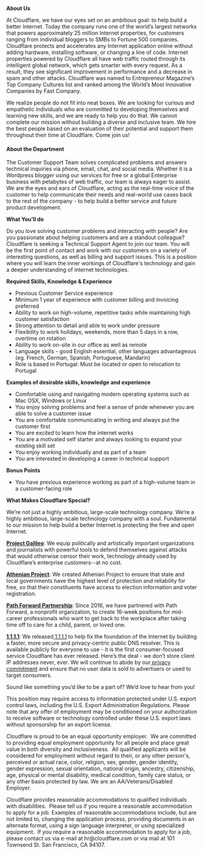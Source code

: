 <div class="content-intro">
	<div><strong>About Us</strong></div>
	<div>
		<p><span style="font-weight: 400;">At Cloudflare, we have our eyes set on an ambitious goal: to help build a better Internet. Today the company runs one of the world’s largest networks that powers approximately 25 million Internet properties, for customers ranging from individual bloggers to SMBs to Fortune 500 companies. Cloudflare protects and accelerates any Internet application online without adding hardware, installing software, or changing a line of code. Internet properties powered by Cloudflare all have web traffic routed through its intelligent global network, which gets smarter with every request. As a result, they see significant improvement in performance and a decrease in spam and other attacks. Cloudflare was named to Entrepreneur Magazine’s Top Company Cultures list and ranked among the World’s Most Innovative Companies by Fast Company.</span><span style="font-weight: 400;">&nbsp;</span></p>
		<p><span style="font-weight: 400;">We realize people do not fit into neat boxes. We are looking for curious and empathetic individuals who are committed to developing themselves and learning new skills, and we are ready to help you do that. We cannot complete our mission without building a diverse and inclusive team. We hire the best people based on an evaluation of their potential and support them throughout their time at Cloudflare. Come join us!&nbsp;</span></p>
	</div>
</div>
<h4><strong>About the Department</strong></h4>
<p><span style="font-weight: 400;">The Customer Support Team solves complicated problems and answers technical inquiries via phone, email, chat, and social media. Whether it is a Wordpress blogger using our services for free or a global Enterprise business with petabytes of web traffic, our team is always eager to assist. We are the eyes and ears of Cloudflare, acting as the real-time voice of the customer to help communicate their needs and real-world use cases back to the rest of the company - to help build a better service and future product development.</span></p>
<p><strong>What You’ll do</strong></p>
<p><span style="font-weight: 400;">Do you love solving customer problems and interacting with people? Are you passionate about helping customers and are a standout colleague? Cloudflare is seeking a Technical Support Agent to join our team. You will be the first point of contact and work with our customers on a variety of interesting questions, as well as billing and support issues. This is a position where you will learn the inner workings of Cloudflare's technology and gain a deeper understanding of internet technologies.</span></p>
<p><strong>Required Skills, Knowledge &amp; Experience</strong></p>
<ul>
	<li style="font-weight: 400;"><span style="font-weight: 400;">Previous Customer Service experience</span></li>
	<li style="font-weight: 400;"><span style="font-weight: 400;">Minimum 1 year of experience with customer billing and invoicing preferred</span></li>
	<li style="font-weight: 400;"><span style="font-weight: 400;">Ability to work on high-volume, repetitive tasks while maintaining high customer satisfaction</span></li>
	<li style="font-weight: 400;"><span style="font-weight: 400;">Strong attention to detail and able to work under pressure</span></li>
	<li style="font-weight: 400;"><span style="font-weight: 400;">Flexibility to work holidays, weekends, more than 5 days in a row, overtime on rotation</span></li>
	<li style="font-weight: 400;"><span style="font-weight: 400;">Ability to work on-site in our office as well as remote</span></li>
	<li style="font-weight: 400;"><span style="font-weight: 400;">Language skills - good English essential, other languages advantageous (eg. French, German, Spanish, Portuguese, Mandarin)&nbsp; &nbsp;</span></li>
	<li style="font-weight: 400;"><span style="font-weight: 400;">Role is based in Portugal: Must be located or open to relocation to Portugal</span></li>
</ul>
<p><strong>Examples of desirable skills, knowledge and experience</strong></p>
<ul>
	<li style="font-weight: 400;"><span style="font-weight: 400;">Comfortable using and navigating modern operating systems such as Mac OSX, Windows or Linux</span></li>
	<li style="font-weight: 400;"><span style="font-weight: 400;">You enjoy solving problems and feel a sense of pride whenever you are able to solve a customer issue</span></li>
	<li style="font-weight: 400;"><span style="font-weight: 400;">You are comfortable communicating in writing and always put the customer first</span></li>
	<li style="font-weight: 400;"><span style="font-weight: 400;">You are excited to learn how the internet works</span></li>
	<li style="font-weight: 400;"><span style="font-weight: 400;">You are a motivated self starter and always looking to expand your existing skill set</span></li>
	<li style="font-weight: 400;"><span style="font-weight: 400;">You enjoy working individually and as part of a team</span></li>
	<li style="font-weight: 400;"><span style="font-weight: 400;">You are interested in developing a career in technical support&nbsp;</span></li>
</ul>
<p><strong>Bonus Points</strong></p>
<ul>
	<li style="font-weight: 400;"><span style="font-weight: 400;">You have previous experience working as part of a high-volume team in a customer-facing role</span></li>
</ul>
<div class="content-conclusion">
	<p><strong>What Makes Cloudflare Special?</strong></p>
	<p><span style="font-weight: 400;">We’re not just a highly ambitious, large-scale technology company. We’re a highly ambitious, large-scale technology company with a soul. Fundamental to our mission to help build a better Internet is protecting the free and open Internet.</span></p>
	<p><a href="https://blog.cloudflare.com/protecting-free-expression-online/"><strong>Project Galileo</strong></a><span style="font-weight: 400;">: We equip politically and artistically important organizations and journalists with powerful tools to defend themselves against attacks that would otherwise censor their work, technology already used by Cloudflare’s enterprise customers--at no cost.</span></p>
	<p><strong><a href="https://www.cloudflare.com/athenian/">Athenian Project</a></strong><span style="font-weight: 400;">: We created Athenian Project to ensure that state and local governments have the highest level of protection and reliability for free, so that their constituents have access to election information and voter registration.</span></p>
	<p><a href="https://blog.cloudflare.com/tag/path-forward/"><strong>Path Forward Partnership</strong></a><span style="font-weight: 400;">: Since 2016, we have partnered with Path Forward, a nonprofit organization, to create 16-week positions for mid-career professionals who want to get back to the workplace after taking time off to care for a child, parent, or loved one.</span></p>
	<p><a href="https://1.1.1.1/"><strong>1.1.1.1</strong></a><span style="font-weight: 400;">: We released</span><a href="https://1.1.1.1/"> <span style="font-weight: 400;">1.1.1.1</span></a><span style="font-weight: 400;"> to help fix the foundation of the Internet by building a faster, more secure and privacy-centric public DNS resolver. This is available publicly for everyone to use - it is the first consumer-focused service Cloudflare has ever released. Here’s the deal - we don’t store client IP addresses never, ever. We will continue to abide by our</span><a href="https://developers.cloudflare.com/1.1.1.1/privacy/public-dns-resolver"> privacy commitment</a><span style="font-weight: 400;"> and ensure that no user data is sold to advertisers or used to target consumers.</span></p>
	<p><span style="font-weight: 400;">Sound like something you’d like to be a part of? We’d love to hear from you!</span></p>
	<p><span style="font-weight: 400;">This position may require access to information protected under U.S. export control laws, including the U.S. Export Administration Regulations. Please note that any offer of employment may be conditioned on your authorization to receive software or technology controlled under these U.S. export laws without sponsorship for an export license.</span></p>
	<p><span style="font-weight: 400;">Cloudflare is proud to be an equal opportunity employer. &nbsp;We are committed to providing equal employment opportunity for all people and place great value in both diversity and inclusiveness. &nbsp;All qualified applicants will be considered for employment without regard to their, or any other person's, perceived or actual</span> <span style="font-weight: 400;">race, color, religion, sex, gender, gender identity, gender expression, sexual orientation, national origin, ancestry, citizenship, age, physical or mental disability, medical condition, family care status, or any other basis protected by law. </span><span style="font-weight: 400;">We are an AA/Veterans/Disabled Employer.</span></p>
	<p><span style="font-weight: 400;">Cloudflare provides reasonable accommodations to qualified individuals with disabilities. &nbsp;Please tell us if you require a reasonable accommodation to apply for a job. Examples of reasonable accommodations include, but are not limited to, changing the application process, providing documents in an alternate format, using a sign language interpreter, or using specialized equipment. &nbsp;If you require a reasonable accommodation to apply for a job, please contact us via e-mail at </span><span style="font-weight: 400;">hr@cloudflare.com</span><span style="font-weight: 400;"> or via mail at 101 Townsend St. San Francisco, CA 94107.</span></p>
</div>